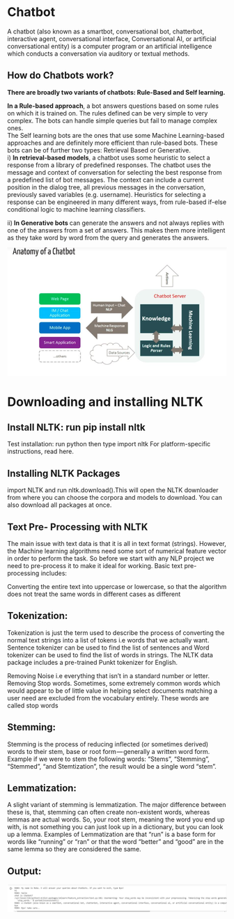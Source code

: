 # Chatbot
A chatbot (also known as a smartbot, conversational bot, chatterbot, interactive agent, conversational interface, Conversational AI, or artificial conversational entity) is a computer program or an artificial intelligence which conducts a conversation via auditory or textual methods.


## How do Chatbots work?

<b>There are broadly two variants of chatbots: Rule-Based and Self learning.</b><br/>

<b>In a Rule-based approach</b>, a bot answers questions based on some rules on which it is trained on. The rules defined can be very simple to very complex. The bots can handle simple queries but fail to manage complex ones.<br/>
The Self learning bots are the ones that use some Machine Learning-based approaches and are definitely more efficient than rule-based bots. These bots can be of further two types: Retrieval Based or Generative.<br/>
i) <b>In retrieval-based models</b>, a chatbot uses some heuristic to select a response from a library of predefined responses. The chatbot uses the message and context of conversation for selecting the best response from a predefined list of bot messages. The context can include a current position in the dialog tree, all previous messages in the conversation, previously saved variables (e.g. username). Heuristics for selecting a response can be engineered in many different ways, from rule-based if-else conditional logic to machine learning classifiers.<br/>

ii)<b> In Generative bots </b>can generate the answers and not always replies with one of the answers from a set of answers. This makes them more intelligent as they take word by word from the query and generates the answers.<br/>

<img src="caps1.JPG" /> <br/>


# Downloading and installing NLTK

## Install NLTK: run pip install nltk
Test installation: run python then type import nltk
For platform-specific instructions, read here.

## Installing NLTK Packages
import NLTK and run nltk.download().This will open the NLTK downloader from where you can choose the corpora and models to download. You can also download all packages at once.

## Text Pre- Processing with NLTK
The main issue with text data is that it is all in text format (strings). However, the Machine learning algorithms need some sort of numerical feature vector in order to perform the task. So before we start with any NLP project we need to pre-process it to make it ideal for working. Basic text pre-processing includes:

Converting the entire text into uppercase or lowercase, so that the algorithm does not treat the same words in different cases as different

## Tokenization: 
Tokenization is just the term used to describe the process of converting the normal text strings into a list of tokens i.e words that we actually want. Sentence tokenizer can be used to find the list of sentences and Word tokenizer can be used to find the list of words in strings.
The NLTK data package includes a pre-trained Punkt tokenizer for English.

Removing Noise i.e everything that isn’t in a standard number or letter.
Removing Stop words. Sometimes, some extremely common words which would appear to be of little value in helping select documents matching a user need are excluded from the vocabulary entirely. These words are called stop words

## Stemming: 
Stemming is the process of reducing inflected (or sometimes derived) words to their stem, base or root form — generally a written word form. Example if we were to stem the following words: “Stems”, “Stemming”, “Stemmed”, “and Stemtization”, the result would be a single word “stem”.

## Lemmatization: 
A slight variant of stemming is lemmatization. The major difference between these is, that, stemming can often create non-existent words, whereas lemmas are actual words. So, your root stem, meaning the word you end up with, is not something you can just look up in a dictionary, but you can look up a lemma. Examples of Lemmatization are that “run” is a base form for words like “running” or “ran” or that the word “better” and “good” are in the same lemma so they are considered the same.


## Output:

<img src="caps.JPG" /> <br/>


